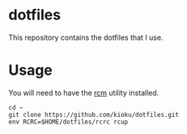 # dotfiles

This repository contains the dotfiles that I use.

# Usage

You will need to have the [rcm](https://github.com/thoughtbot/rcm) utility
installed.

    cd ~
    git clone https://github.com/kioku/dotfiles.git
    env RCRC=$HOME/dotfiles/rcrc rcup
